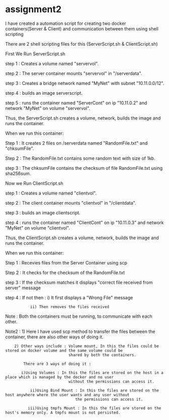 # assignment2
I have created a automation script for creating two docker containers(Server & Client) and communication between them using shell scripting

There are 2 shell scripting files for this (ServerScript.sh & ClientScript.sh)

First We Run ServerScript.sh

step 1 : Creates a volume named "servervol".

step 2 : The server container mounts "servervol" in "/serverdata".

step 3 : Creates a bridge network named "MyNet" with subnet "10.11.0.0/12".

step 4 : builds an image serverscript.

step 5 : runs the container named "ServerCont" on ip "10.11.0.2" and network "MyNet" on volume "servervol".


Thus, the ServerScript.sh creates a volume, network, builds the image and runs the container.

When we run this container:

Step 1 : It creates 2 files on /serverdata named "RandomFile.txt" and "chksumFile".

Step 2 : The RandomFile.txt contains some random text with size of 1kb.

step 3 : The chksumFile contains the checksum of file RandomFile.txt using sha256sum.


Now we Run ClientScript.sh

step 1 : Creates a volume named "clientvol".

step 2 : The client container mounts "clientvol" in "/clientdata". 

step 3 : builds an image clientscript.

step 4 : runs the container named "ClientCont" on ip "10.11.0.3" and network "MyNet" on volume "clientvol".


Thus, the ClientScript.sh creates a volume, network, builds the image and runs the container.

When we run this container:

Step 1 : Recevies files from the Server Container using scp

Step 2 : It checks for the checksum of the RandomFile.txt

step 3 : If the checksum matches it displays "correct file received from server" message

step 4 : If not then :
  		        i) It first displays a "Wrong File" message
			
		       ii) Then removes the files received  


Note : Both the containers must be running, to communicate with each other.

Note2 : 1) Here I have used scp method to transfer the files between the container, there are also other ways of doing it.

        2) Other ways include : Volume mount, In this the files could be stored on docker volume and the same volume could be          
                                shared by both the containers.
				
	        There are 3 ways of doing it :
		
		   i)Using Volumes : In this the files are stored on the host in a place which is managed by the docker and no user 
                                without the permissions can access it.  	
				
	           ii)Using Bind Mount : In this the files are stored on the host anywhere where the user wants and any user without 
                                   the permissions can access it.
				   
	          iii)Using tmpfs Mount : In this the files are stored on the host's memory only. A tmpfs mount is not persisted.
